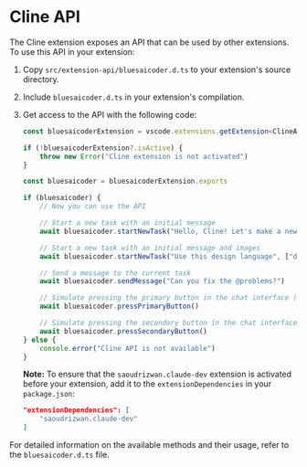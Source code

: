 # Cline API

The Cline extension exposes an API that can be used by other extensions. To use this API in your extension:

1. Copy `src/extension-api/bluesaicoder.d.ts` to your extension's source directory.
2. Include `bluesaicoder.d.ts` in your extension's compilation.
3. Get access to the API with the following code:

    ```ts
    const bluesaicoderExtension = vscode.extensions.getExtension<ClineAPI>("saoudrizwan.claude-dev")

    if (!bluesaicoderExtension?.isActive) {
    	throw new Error("Cline extension is not activated")
    }

    const bluesaicoder = bluesaicoderExtension.exports

    if (bluesaicoder) {
    	// Now you can use the API

    	// Start a new task with an initial message
    	await bluesaicoder.startNewTask("Hello, Cline! Let's make a new project...")

    	// Start a new task with an initial message and images
    	await bluesaicoder.startNewTask("Use this design language", ["data:image/webp;base64,..."])

    	// Send a message to the current task
    	await bluesaicoder.sendMessage("Can you fix the @problems?")

    	// Simulate pressing the primary button in the chat interface (e.g. 'Save' or 'Proceed While Running')
    	await bluesaicoder.pressPrimaryButton()

    	// Simulate pressing the secondary button in the chat interface (e.g. 'Reject')
    	await bluesaicoder.pressSecondaryButton()
    } else {
    	console.error("Cline API is not available")
    }
    ```

    **Note:** To ensure that the `saoudrizwan.claude-dev` extension is activated before your extension, add it to the `extensionDependencies` in your `package.json`:

    ```json
    "extensionDependencies": [
        "saoudrizwan.claude-dev"
    ]
    ```

For detailed information on the available methods and their usage, refer to the `bluesaicoder.d.ts` file.
